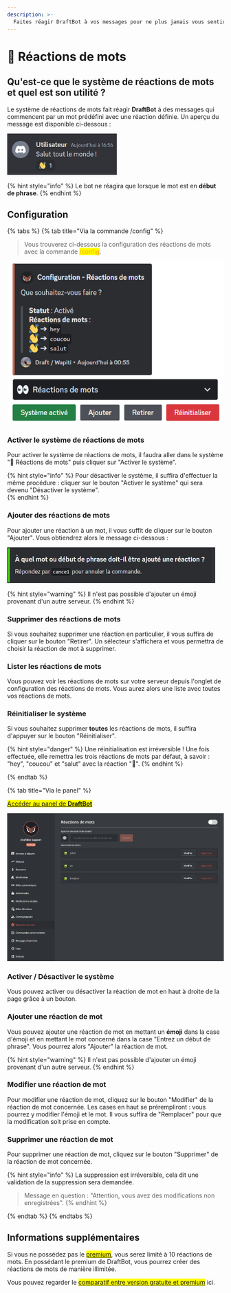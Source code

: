 ```yaml
---
description: >-
  Faites réagir DraftBot à vos messages pour ne plus jamais vous sentir seul.
---
```


# 👀 Réactions de mots

## Qu'est-ce que le système de réactions de mots et quel est son utilité ?

Le système de réactions de mots fait réagir **DraftBot** à des messages qui commencent par un mot prédéfini avec une réaction définie. Un aperçu du message est disponible ci-dessous :

![Aperçu du système](../.gitbook/assets/wordreact/view_wordreact.jpg)

{% hint style="info" %}
Le bot ne réagira que lorsque le mot est en **début de phrase**.
{% endhint %}

## Configuration

{% tabs %}
{% tab title="Via la commande /config" %}
> Vous trouverez ci-dessous la configuration des réactions de mots avec la commande <mark style="color:orange;">/config</mark>.

![Aperçu du système](../.gitbook/assets/wordreact/view.png)

### Activer le système de réactions de mots

Pour activer le système de réactions de mots, il faudra aller dans le système "👀 Réactions de mots" puis cliquer sur "Activer le système".

{% hint style="info" %}
Pour désactiver le système, il suffira d'effectuer la même procédure : cliquer sur le bouton "Activer le système" qui sera devenu "Désactiver le système".\
{% endhint %}

### Ajouter des réactions de mots

Pour ajouter une réaction à un mot, il vous suffit de cliquer sur le bouton "Ajouter". Vous obtiendrez alors le message ci-dessous :

![Aperçu du message](../.gitbook/assets/wordreact/question.png)

{% hint style="warning" %}
Il n'est pas possible d'ajouter un émoji provenant d'un autre serveur.
{% endhint %}

### Supprimer des réactions de mots

Si vous souhaitez supprimer une réaction en particulier, il vous suffira de cliquer sur le bouton "Retirer". Un sélecteur s'affichera et vous permettra de choisir la réaction de mot à supprimer.

### Lister les réactions de mots

Vous pouvez voir les réactions de mots sur votre serveur depuis l'onglet de configuration des réactions de mots. Vous aurez alors une liste avec toutes vos réactions de mots.

### Réinitialiser le système

Si vous souhaitez supprimer **toutes** les réactions de mots, il suffira d'appuyer sur le bouton "Réinitialiser".

{% hint style="danger" %}
Une réinitialisation est irréversible ! Une fois effectuée, elle remettra les trois réactions de mots par défaut, à savoir : "hey", "coucou" et "salut" avec la réaction "👋".
{% endhint %}

{% endtab %}

{% tab title="Via le panel" %}

<mark style="color:blue;">[Accéder au panel de **DraftBot**](https://draftbot.fr/dashboard)</mark>

![Aperçu du panel](../.gitbook/assets/wordreact/view_panel.png)

### Activer / Désactiver le système

Vous pouvez activer ou désactiver la réaction de mot en haut à droite de la page grâce à un bouton.

### Ajouter une réaction de mot

Vous pouvez ajouter une réaction de mot en mettant un **émoji** dans la case d'émoji et en mettant le mot concerné dans la case "Entrez un début de phrase". Vous pourrez alors "Ajouter" la réaction de mot.

{% hint style="warning" %}
Il n'est pas possible d'ajouter un émoji provenant d'un autre serveur.
{% endhint %}

### Modifier une réaction de mot

Pour modifier une réaction de mot, cliquez sur le bouton "Modifier" de la réaction de mot concernée. Les cases en haut se prérempliront : vous pourrez y modifier l'émoji et le mot. Il vous suffira de "Remplacer" pour que la modification soit prise en compte.

### Supprimer une réaction de mot

Pour supprimer une réaction de mot, cliquez sur le bouton "Supprimer" de la réaction de mot concernée.

{% hint style="info" %}
La suppression est irréversible, cela dit une validation de la suppression sera demandée.
> Message en question : "Attention, vous avez des modifications non enregistrées".
{% endhint %}

{% endtab %}
{% endtabs %}

## Informations supplémentaires

Si vous ne possédez pas le <mark style="color:orange;">[premium](https://draftbot.fr/premium)</mark>, vous serez limité à 10 réactions de mots. En possédant le premium de DraftBot, vous pourrez créer des réactions de mots de manière illimitée.

Vous pouvez regarder le <mark style="color:blue;">[comparatif entre version gratuite et premium](https://www.draftbot.fr/premium#diff)</mark> ici.